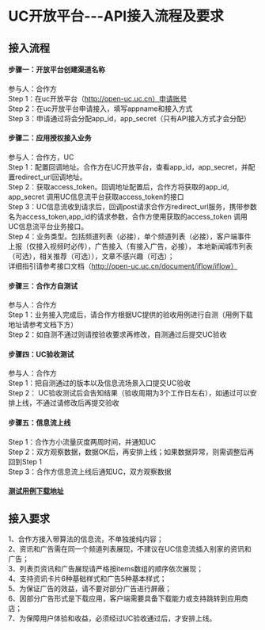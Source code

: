 # UC开放平台---API接入流程及要求
## 接入流程 ##
#### 步骤一：开放平台创建渠道名称  
参与人：合作方  
Step 1：在uc开放平台（http://open-uc.uc.cn）申请账号  
Step 2：在uc开放平台申请接入，填写appname和接入方式  
Step 3：申请通过将会分配app_id，app_secret（只有API接入方式才会分配）
#### 步骤二：应用授权接入业务  
参与人：合作方，UC  
Step 1：配置回调地址。合作方在UC开放平台，查看app_id，app_secret，并配置redirect_url回调地址。  
Step 2：获取access_token。回调地址配置后，合作方将获取的app_id, app_secret 调用UC信息流平台获取access_token的接口  
Step 3：UC信息流收到请求后，回调post请求合作方redirect_url服务，携带参数名为access_token,app_id的请求参数，合作方使用获取的access_token 调用UC信息流平台业务接口。    
Step 4：业务类型。包括频道列表（必接），单个频道列表（必接），客户端事件上报（仅接入视频时必传），广告接入（有接入广告，必接），
本地新闻城市列表（可选），相关推荐（可选）），文章不感兴趣（可选）；  
详细指引请参考接口文档（http://open-uc.uc.cn/document/iflow/iflow）
#### 步骤三：合作方自测试  
参与人：合作方  
Step 1：业务接入完成后，请合作方根据UC提供的验收用例进行自测（用例下载地址请参考文档下方）  
Step 2：如自测不通过则请按验收要求再修改，自测通过后提交UC验收
#### 步骤四：UC验收测试    
参与人：合作方   
Step 1：把自测通过的版本以及信息流场景入口提交UC验收  
Step 2： UC验收测试后会告知结果（验收周期为3个工作日左右），如通过可以安排上线，不通过请修改后再提交验收
#### 步骤五：信息流上线  
Step 1：合作方小流量灰度两周时间，并通知UC  
Step 2：双方观察数据，数据OK后，再安排上线；如果数据异常，则需调整后再回到Step 1  
Step 3：合作方信息流上线后通知UC，双方观察数据

#### [ 测试用例下载地址 ](http://image.uc.cn/s/uae/g/0n/ucopen/%E4%BF%A1%E6%81%AF%E6%B5%81%E9%AA%8C%E6%94%B6%E6%B5%8B%E8%AF%95%E7%94%A8%E4%BE%8B_20180328.xlsx)  
## 接入要求 ##
1、合作方接入带算法的信息流，不单独接纯内容；  
2、资讯和广告需在同一个频道列表展现，不建议在UC信息流插入别家的资讯和广告；  
3、列表页资讯和广告展现请严格按items数组的顺序依次展现；  
4、支持资讯卡片6种基础样式和广告5种基本样式；  
5、为保证广告的效益，请不要对部分广告进行屏蔽；  
6、因部分广告形式是下载应用，客户端需要具备下载能力或支持跳转到应用商店；  
7、为保障用户体验和收益，必须经过UC验收通过后，才安排上线。
